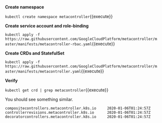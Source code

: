 **Create namespace**

`kubectl create namespace metacontroller`{{execute}}

**Create service account and role-binding**

`kubectl apply -f https://raw.githubusercontent.com/GoogleCloudPlatform/metacontroller/master/manifests/metacontroller-rbac.yaml`{{execute}}

**Create CRDs and StatefulSet**

`kubectl apply -f https://raw.githubusercontent.com/GoogleCloudPlatform/metacontroller/master/manifests/metacontroller.yaml`{{execute}}

**Verify**

`kubectl get crd | grep metacontroller`{{execute}}

You should see something similar.

```
compositecontrollers.metacontroller.k8s.io     2020-01-06T01:24:57Z
controllerrevisions.metacontroller.k8s.io      2020-01-06T01:24:57Z
decoratorcontrollers.metacontroller.k8s.io     2020-01-06T01:24:57Z
```
